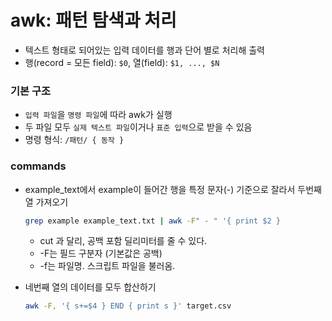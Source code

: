 # awk: 패턴 탐색과 처리
- 텍스트 형태로 되어있는 입력 데이터를 행과 단어 별로 처리해 출력
- 행(record = 모든 field): `$0`, 열(field): `$1, ..., $N`


### 기본 구조
- `입력 파일`을 `명령 파일`에 따라 awk가 실행
- 두 파일 모두 `실제 텍스트 파일`이거나 `표준 입력`으로 받을 수 있음
- 명령 형식: `/패턴/ { 동작 }`


### commands
- example_text에서 example이 들어간 행을 특정 문자(-) 기준으로 잘라서 두번째 열 가져오기
  ```bash
  grep example example_text.txt | awk -F" - " '{ print $2 }
  ```
  * cut 과 달리, 공백 포함 딜리미터를 줄 수 있다.
  * -F는 필드 구분자 (기본값은 공백)
  * -f는 파일명. 스크립트 파일을 불러옴.

- 네번째 열의 데이터를 모두 합산하기
  ```bash
  awk -F, '{ s+=$4 } END { print s }' target.csv
  ```